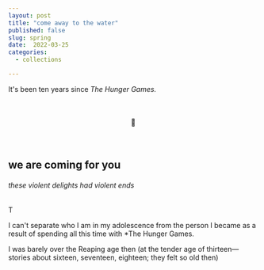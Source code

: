 ```yaml
---
layout: post
title: "come away to the water"
published: false
slug: spring
date:  2022-03-25
categories:
  - collections

---
```


It's been ten years since *The Hunger Games.*

<br />

<h4 style="text-align:center">💌</h4>

<!--more-->

<br/>

## we are coming for you

###### these violent delights had violent ends

T

I can't separate who I am in my adolescence from the person I became as a result of spending all this time with *The Hunger Games.

 I was barely over the Reaping age then (at the tender age of thirteen—stories about sixteen, seventeen, eighteen; they felt so old then)

